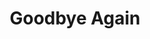 ---
title: Goodbye Again
year: 1942
opening_date: 1942-05-26
closing_date: 1942-05-29
layout: productions
image:
image_caption:
image_credit:
playbill: 
category: 
details:
  Theatre: Theatre Jacksonville
  Venue: Little Theatre
cast:
  Anne Rogers: Virginia Spence
  Arthur Westlake: Robert Blackburn
  Bellboy: Hal Taylor, Jr.
  Elizabeth Clochessy: Ginger Hicklin
  Harvey Wilson: William Schosser
  Julia Wilson: Jewett Ashley
  Kenneth Bixby: E.S. Beauchamp-Nobbs
  Maid: Harriet Hearn
  Mr. Clayton: Donald DeHoff
  Theodore: Charles L. Jennings, Jr.
  Waiter: George Spelvin
crew:
  Director: Leighton M. Ballew
  Assistant Stage Manager: Elmo Lehman
  Box Office: Elizabeth Hulett
  Make-up:
    - Elmo Lehman
    - Irma Stockwell
    - Malanie Bisbee
    - Mrs. Fred Cobb
    - Shirley Chardkoff
  Props: Elsie Behner
  Stage Crew:
    - Ginny Spence
    - Alex Pillsbury
    - Betty Kennedy
    - Bishop McCauley
    - Elmo Lehman
    - Jesse Hoagland
    - Mary Garcia
    - Roberta Arrowsmith
    - Rose Marie Schosser
    - W.J. Fouraker, Jr.
    - William Schosser
  Stage Manager: Bishop McCauley
---